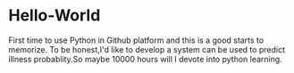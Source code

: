 # Hello-World
First time to use Python in Github platform and this is a good starts to memorize.
To be honest,I'd like to develop a system can be used to predict illness probablity.So maybe 10000 hours will I devote into python learning.
